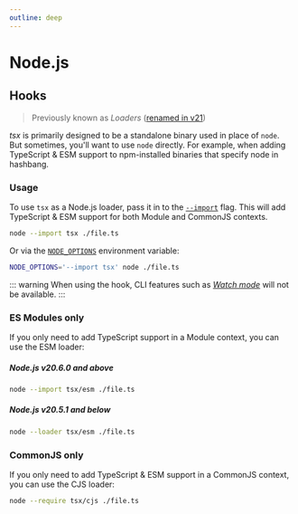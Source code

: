 ```yaml
---
outline: deep
---
```


# Node.js

## Hooks

> Previously known as _Loaders_ ([renamed in v21](https://github.com/nodejs/loaders/issues/95))

_tsx_ is primarily designed to be a standalone binary used in place of `node`. But sometimes, you'll want to use `node` directly. For example, when adding TypeScript & ESM support to npm-installed binaries that specify node in hashbang.

### Usage

To use `tsx` as a  Node.js loader, pass it in to the [`--import`](https://nodejs.org/api/module.html#enabling) flag. This will add TypeScript & ESM support for both Module and CommonJS contexts.

```sh
node --import tsx ./file.ts
```

Or via the [`NODE_OPTIONS`](https://nodejs.org/api/cli.html#node_optionsoptions) environment variable:
```sh
NODE_OPTIONS='--import tsx' node ./file.ts
```

::: warning
When using the hook, CLI features such as [_Watch mode_](/watch-mode) will not be available.
:::


### ES Modules only

If you only need to add TypeScript support in a Module context, you can use the ESM loader:

##### Node.js v20.6.0 and above
```sh
node --import tsx/esm ./file.ts
```

##### Node.js v20.5.1 and below

```sh
node --loader tsx/esm ./file.ts
```

### CommonJS only
If you only need to add TypeScript & ESM support in a CommonJS context, you can use the CJS loader:

```sh
node --require tsx/cjs ./file.ts
```
